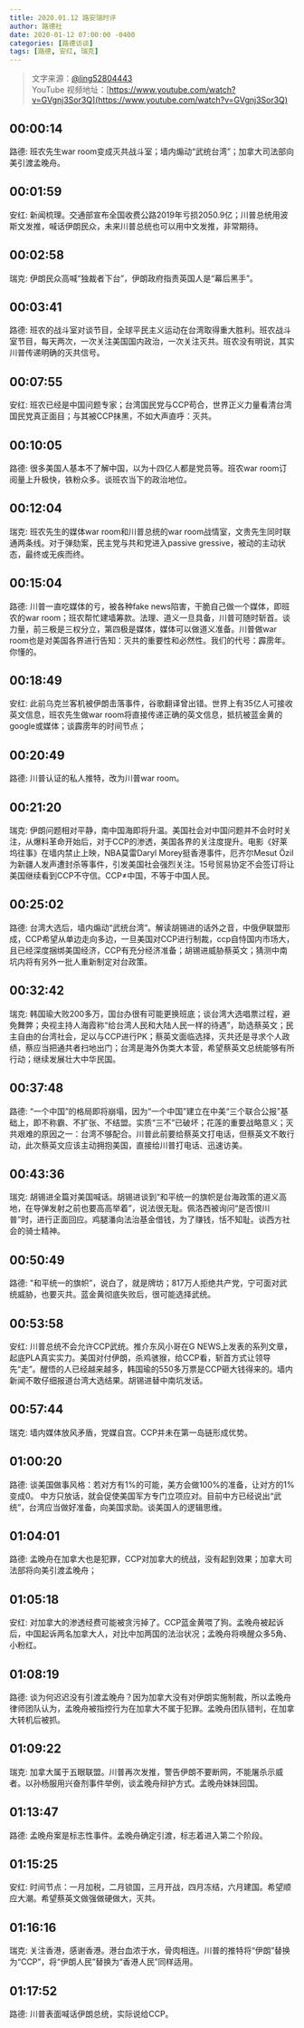 ```yaml
---
title: 2020.01.12 路安瑞时评
author: 路德社
date: 2020-01-12 07:00:00 -0400
categories: [路德访谈]
tags: [路德, 安红, 瑞克]
---
```


> 文字来源：[@ling52804443](https://twitter.com/ling52804443)  
> YouTube 视频地址：[https://www.youtube.com/watch?v=GVgnj3Sor3Q](https://www.youtube.com/watch?v=GVgnj3Sor3Q)

## 00:00:14

路德: 班农先生war room变成灭共战斗室；墙内煽动“武统台湾”；加拿大司法部向美引渡孟晚舟。

## 00:01:59

安红: 新闻梳理。交通部宣布全国收费公路2019年亏损2050.9亿；川普总统用波斯文发推，喊话伊朗民众，未来川普总统也可以用中文发推，非常期待。

## 00:02:58

瑞克: 伊朗民众高喊“独裁者下台”，伊朗政府指责英国人是“幕后黑手”。

## 00:03:41

路德: 班农的战斗室对谈节目，全球平民主义运动在台湾取得重大胜利。班农战斗室节目，每天两次，一次关注美国国内政治，一次关注灭共。班农没有明说，其实川普传递明确的灭共信号。

## 00:07:55

安红: 班农已经是中国问题专家；台湾国民党与CCP苟合，世界正义力量看清台湾国民党真正面目；与其被CCP抹黑，不如大声直呼：灭共。

## 00:10:05

路德: 很多美国人基本不了解中国，以为十四亿人都是党员等。班农war room订阅量上升极快，铁粉众多。谈班农当下的政治地位。

## 00:12:04

瑞克: 班农先生的媒体war room和川普总统的war room战情室，文贵先生同时联通两条线。对于弹劾案，民主党与共和党进入passive gressive，被动的主动状态，最终或无疾而终。

## 00:15:04

路德: 川普一直吃媒体的亏，被各种fake news陷害，干脆自己做一个媒体，即班农的war room；班农帮忙建墙筹款。法理、道义一旦具备，川普可随时斩首。谈力量，前三极是三权分立，第四极是媒体，媒体可以做道义准备。川普做war room也是对美国各界进行告知：灭共的重要性和必然性。我们的代号：霹雳年。你懂的。

## 00:18:49

安红: 此前乌克兰客机被伊朗击落事件，谷歌翻译曾出错。世界上有35亿人可接收英文信息，班农先生做war room将直接传递正确的英文信息，抵抗被蓝金黄的google或媒体；谈霹雳年的时间节点；

## 00:20:49

路德: 川普认证的私人推特，改为川普war room。

## 00:21:20

瑞克: 伊朗问题相对平静，南中国海即将升温。美国社会对中国问题并不会时时关注，从爆料革命开始后，对于CCP的渗透，美国各界的关注度提升。电影《好莱坞往事》在墙内禁止上映，NBA莫雷Daryl Morey挺香港事件，厄齐尔Mesut Özil为新疆人发声遭封杀等事件，引发美国社会强烈关注。15号贸易协定不会签订将让美国继续看到CCP不守信。CCP≠中国，不等于中国人民。

## 00:25:02

路德: 台湾大选后，墙内煽动“武统台湾”。解读胡锡进的话外之音，中俄伊联盟形成，CCP希望从单边走向多边，一旦美国对CCP进行制裁，ccp自恃国内市场大，且已经深度捆绑美国经济，CCP有充分经济准备；胡锡进威胁蔡英文；猜测中南坑内将有另外一批人重新制定对台政策。

## 00:32:42

瑞克: 韩国瑜大败200多万，国台办很有可能更换班底；谈台湾大选唱票过程，避免舞弊；央视主持人海霞称“给台湾人民和大陆人民一样的待遇”，助选蔡英文；民主自由的台湾社会，足以与CCP进行PK；蔡英文面临选择，灭共还是寻求个人政绩，蔡应当把通共者扫地出门；台湾是海外伪类大本营，希望蔡英文总统能够有所行动；继续发展壮大中华民国。

## 00:37:48

路德: “一个中国”的格局即将崩塌，因为“一个中国”建立在中美“三个联合公报”基础上，即不称霸、不扩张、不结盟。实质“三不”已破坏；花莲的重要战略意义；灭共艰难的原因之一：台湾不够配合。川普此前要给蔡英文打电话，但蔡英文不敢行动，此次蔡英文应该主动拥抱美国，直接给川普打电话、迅速访美。

## 00:43:36

瑞克: 胡锡进全篇对美国喊话。胡锡进谈到“和平统一的旗帜是台海政策的道义高地，在导弹发射之前也要高高举着”，说法很无耻。佩洛西被询问“是否恨川普”时，进行正面回应。鸡腿潘向法治基金借钱，为了赚钱，恬不知耻。谈西方社会的骑士精神。

## 00:50:49

路德: "和平统一的旗帜”，说白了，就是牌坊；817万人拒绝共产党，宁可面对武统威胁，也要灭共。蓝金黄彻底失败后，很可能选择武统。

## 00:53:58

安红: 川普总统不会允许CCP武统。推介东风小哥在G NEWS上发表的系列文章，起底PLA真实实力。美国对付伊朗，杀鸡骇猴，给CCP看，斩首方式让领导先“走”。醒悟的人已经越来越多，韩国瑜的550多万票是CCP砸大钱得来的。墙内新闻不敢仔细报道台湾大选结果。胡锡进替中南坑发话。

## 00:57:44

瑞克: 墙内媒体放风矛盾，党媒自宫。CCP并未在第一岛链形成优势。

## 01:00:20

路德: 谈美国做事风格：若对方有1%的可能，美方会做100%的准备，让对方的1%变成0。 中方只放话，就会促使美国军方专门立项应对。目前中方已经说出“武统”，台湾应当做好准备，向美国求助。谈美国人的逻辑思维。

## 01:04:01

路德: 孟晚舟在加拿大也是犯罪，CCP对加拿大的统战，没有起到效果；加拿大司法部将向美引渡孟晚舟；

## 01:05:18

安红: 对加拿大的渗透经费可能被贪污掉了。CCP蓝金黄喂了狗。孟晚舟被起诉后，中国起诉两名加拿大人，对比中加两国的法治状况；孟晚舟将唤醒众多5角、小粉红。

## 01:08:19

路德: 谈为何迟迟没有引渡孟晚舟？因为加拿大没有对伊朗实施制裁，所以孟晚舟律师团队认为，孟晚舟被指控行为在加拿大不属于犯罪。孟晚舟团队错判，在加拿大转机后被抓。

## 01:09:22

瑞克: 加拿大属于五眼联盟。川普再次发推，警告伊朗不要断网，不能屠杀示威者。以孙杨服用兴奋剂事件举例，谈孟晚舟辩护方式。孟晚舟妹妹回国。

## 01:13:47

路德: 孟晚舟案是标志性事件。孟晚舟确定引渡，标志着进入第二个阶段。

## 01:15:25

安红: 时间节点：一月加税，二月锁国，三月开战，四月冻结，六月建国。希望顺应大潮。希望蔡英文做强做硬做大，灭共。

## 01:16:16

瑞克: 关注香港，感谢香港。港台血浓于水，骨肉相连。川普的推特将“伊朗”替换为“CCP”，将“伊朗人民”替换为“香港人民”同样适用。

## 01:17:52

路德: 川普表面喊话伊朗总统，实际说给CCP。
